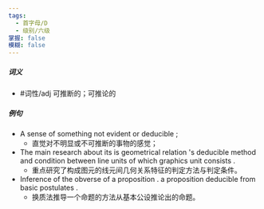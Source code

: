 ```yaml
---
tags:
  - 首字母/D
  - 级别/六级
掌握: false
模糊: false
---
```

##### 词义
- #词性/adj  可推断的；可推论的
##### 例句
- A sense of something not evident or deducible ;
	- 直觉对不明显或不可推断的事物的感觉；
- The main research about its is geometrical relation 's deducible method and condition between line units of which graphics unit consists .
	- 重点研究了构成图元的线元间几何关系特征的判定方法与判定条件。
- Inference of the obverse of a proposition . a proposition deducible from basic postulates .
	- 换质法推导一个命题的方法从基本公设推论出的命题。
